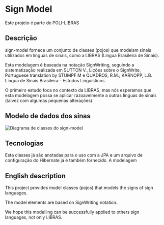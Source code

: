 Sign Model
==================

Este projeto é parte do POLI-LIBRAS

Descrição
---------

sign-model fornece um conjunto de classes (pojos) que modelam sinais utilizados em línguas de sinais, como a LIBRAS (Língua Brasileira de Sinais).

Esta modelagem é baseada na notação SignWriting, seguindo a sistematização realizada em SUTTON V., Lições sobre o SignWrite, Portuguese translation by STUMPF M e QUADROS, R.M.; KARNOPP, L.B. Língua de Sinais Brasileira - Estudos Linguísticos.

O primeiro estudo foca no contexto da LIBRAS, mas nós esperamos que esta modelagem possa se aplicar razoavelmente a outras línguas de sinais (talvez com algumas pequenas alterações).

Modelo de dados dos sinas
------------

![Diagrama de classes do sign-model](https://raw.github.com/poli-libras/sign-model/master/doc/model2.png)

Tecnologias
-----------

Esta classes já são anotadas para o uso com a JPA e um arquivo de configuração do Hibernate já é também fornecido.
A modelagem

English description
---------------------

This project provides model classes (pojos) that models the signs of sign languages.

The model elements are based on SignWriting notation.

We hope this modelling can be successfully applied to others sign languages, not only LIBRAS. 
